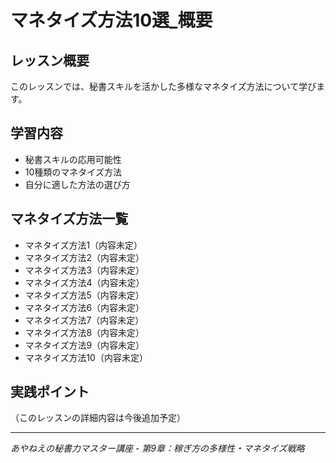 # マネタイズ方法10選_概要

## レッスン概要
このレッスンでは、秘書スキルを活かした多様なマネタイズ方法について学びます。

## 学習内容
- 秘書スキルの応用可能性
- 10種類のマネタイズ方法
- 自分に適した方法の選び方

## マネタイズ方法一覧
- マネタイズ方法1（内容未定）
- マネタイズ方法2（内容未定）
- マネタイズ方法3（内容未定）
- マネタイズ方法4（内容未定）
- マネタイズ方法5（内容未定）
- マネタイズ方法6（内容未定）
- マネタイズ方法7（内容未定）
- マネタイズ方法8（内容未定）
- マネタイズ方法9（内容未定）
- マネタイズ方法10（内容未定）

## 実践ポイント
（このレッスンの詳細内容は今後追加予定）

---
*あやねえの秘書力マスター講座 - 第9章：稼ぎ方の多様性・マネタイズ戦略*
